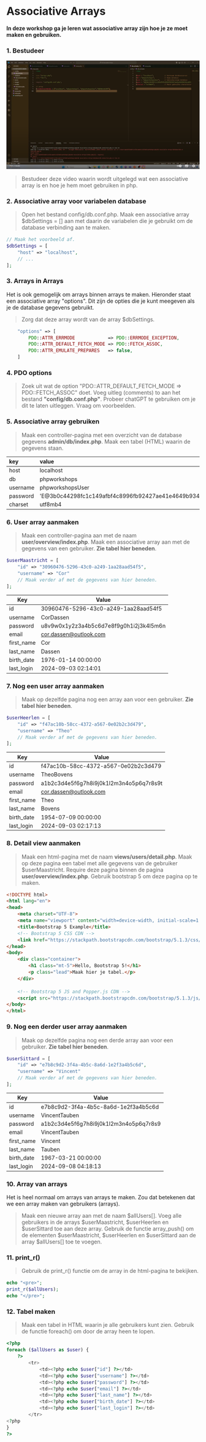 # Associative Arrays

**In deze workshop ga je leren wat associative array zijn hoe je ze moet maken en gebruiken.**

### 1. Bestudeer
[![](scherm.png)](https://www.youtube.com/playlist?list=PLRDVUEnDeEU7vj_tNnP7QF6TTLwwT7Sg_)
> Bestudeer deze video waarin wordt uitgelegd wat een associative array is en hoe je hem moet gebruiken in php.


### 2. Associative array voor variabelen database
> Open het bestand config/db.conf.php. Maak een associative array $dbSettings = [] aan met daarin de variabelen die je gebruikt om de database verbinding aan te maken.
```php
// Maak het voorbeeld af.
$dbSettings = [
    "host" => "localhost",
    // ...
];
```

### 3. Arrays in Arrays
Het is ook gemogelijk om arrays binnen arrays te maken. Hieronder staat een associative array "options". Dit zijn de opties die je kunt meegeven als je de database gegevens gebruikt.
> Zorg dat deze array wordt van de array $dbSettings.
```php
    "options" => [
        PDO::ATTR_ERRMODE            => PDO::ERRMODE_EXCEPTION,
        PDO::ATTR_DEFAULT_FETCH_MODE => PDO::FETCH_ASSOC,
        PDO::ATTR_EMULATE_PREPARES   => false,
    ]
```

### 4. PDO options
> Zoek uit wat de option "PDO::ATTR_DEFAULT_FETCH_MODE => PDO::FETCH_ASSOC" doet. Voeg uitleg (comments) to aan het bestand **"config/db.conf.php"**. Probeer chatGPT te gebruiken om je dit te laten uitleggen. Vraag om voorbeelden.


### 5. Associative array gebruiken
> Maak een controller-pagina met een overzicht van de database gegevens **admin/db/index.php**. Maak een tabel (HTML) waarin de gegevens staan.

| key           | value             |
| :------------ | :---------------- |
| host          | localhost         |
| db            | phpworkshops      |
| username      | phpworkshopsUser  |
| password      | 'E@3b0c44298fc1c149afbf4c8996fb92427ae41e4649b934ca495991b7852b855'  |
| charset       | utf8mb4           |


### 6. User array aanmaken
> Maak een controller-pagina aan met de naam **user/overview/index.php**. Maak een associative array aan met de gegevens van een gebruiker. **Zie tabel hier beneden**.

```php
$userMaastricht = [
    "id" => "30960476-5296-43c0-a249-1aa28aad54f5",
    "username" => "Cor"
    // Maak verder af met de gegevens van hier beneden.
];
```

| Key | Value |
| --- | ----- |
| id | 30960476-5296-43c0-a249-1aa28aad54f5 |
| username | CorDassen |
| password | u8v9w0x1y2z3a4b5c6d7e8f9g0h1i2j3k4l5m6n |
| email | cor.dassen@outlook.com |
| first_name | Cor |
| last_name | Dassen |
| birth_date | 1976-01-14 00:00:00 |
| last_login | 2024-09-03 02:14:01 |


### 7. Nog een user array aanmaken
> Maak op dezelfde pagina nog een array aan voor een gebruiker. **Zie tabel hier beneden**.

```php
$userHeerlen = [
    "id" => "f47ac10b-58cc-4372-a567-0e02b2c3d479",
    "username" => "Theo"
    // Maak verder af met de gegevens van hier beneden.
];
```

| Key | Value |
| --- | ----- |
| id | f47ac10b-58cc-4372-a567-0e02b2c3d479 |
| username | TheoBovens |
| password | a1b2c3d4e5f6g7h8i9j0k1l2m3n4o5p6q7r8s9t |
| email | cor.dassen@outlook.com |
| first_name | Theo |
| last_name | Bovens |
| birth_date | 1954-07-09 00:00:00 |
| last_login | 2024-09-03 02:17:13 |


### 8. Detail view aanmaken
> Maak een html-pagina met de naam **views/users/detail.php**. Maak op deze pagina een tabel met alle gegevens van de gebruiker $userMaastricht. Require deze pagina binnen de pagina **user/overview/index.php**. Gebruik bootstrap 5 om deze pagina op te maken.

```html
<!DOCTYPE html>
<html lang="en">
<head>
    <meta charset="UTF-8">
    <meta name="viewport" content="width=device-width, initial-scale=1.0">
    <title>Bootstrap 5 Example</title>
    <!-- Bootstrap 5 CSS CDN -->
    <link href="https://stackpath.bootstrapcdn.com/bootstrap/5.1.3/css/bootstrap.min.css" rel="stylesheet">
</head>
<body>
    <div class="container">
        <h1 class="mt-5">Hello, Bootstrap 5!</h1>
        <p class="lead">Maak hier je tabel.</p>
    </div>

    <!-- Bootstrap 5 JS and Popper.js CDN -->
    <script src="https://stackpath.bootstrapcdn.com/bootstrap/5.1.3/js/bootstrap.bundle.min.js"></script>
</body>
</html>
```

### 9. Nog een derder user array aanmaken
> Maak op dezelfde pagina nog een derde array aan voor een gebruiker. **Zie tabel hier beneden**.

```php
$userSittard = [
    "id" => "e7b8c9d2-3f4a-4b5c-8a6d-1e2f3a4b5c6d",
    "username" => "Vincent"
    // Maak verder af met de gegevens van hier beneden.
];
```

| Key | Value |
| --- | ----- |
| id | e7b8c9d2-3f4a-4b5c-8a6d-1e2f3a4b5c6d |
| username | VincentTauben |
| password | a1b2c3d4e5f6g7h8i9j0k1l2m3n4o5p6q7r8s9 |
| email | VincentTauben |
| first_name | Vincent |
| last_name | Tauben |
| birth_date | 1967-03-21 00:00:00 |
| last_login | 2024-09-08 04:18:13 |


### 10. Array van arrays
Het is heel normaal om arrays van arrays te maken. Zou dat betekenen dat we een array maken van gebruikers (arrays).
> Maak een nieuwe array aan met de naam $allUsers[]. Voeg alle gebruikers in de arrays $userMaastricht, $userHeerlen en $userSittard toe aan deze array. Gebruik de functie array_push() om de elementen $userMaastricht, $userHeerlen en $userSittard aan de array $allUsers[] toe te voegen.


### 11. print_r()
> Gebruik de print_r() functie om de array in de html-pagina te bekijken. 
```php
echo "<pre>";
print_r($allUsers);
echo "</pre>";
```


### 12. Tabel maken
> Maak een tabel in HTML waarin je alle gebruikers kunt zien. Gebruik de functie foreach() om door de array heen te lopen.
```php
<?php
foreach ($allUsers as $user) {
    ?>
        <tr>
            <td><?php echo $user["id"] ?></td>
            <td><?php echo $user["username"] ?></td>
            <td><?php echo $user["password"] ?></td>
            <td><?php echo $user["email"] ?></td>
            <td><?php echo $user["last_name"] ?></td>
            <td><?php echo $user["birth_date"] ?></td>
            <td><?php echo $user["last_login"] ?></td>
        </tr>
<?php
}
?>
```
